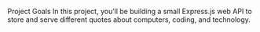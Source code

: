 Project Goals
In this project, you’ll be building a small Express.js web API to store and serve different quotes about computers, coding, and technology.